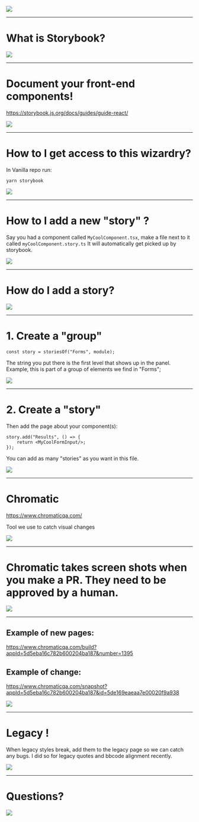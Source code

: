 ![](https://media.giphy.com/media/Idz7cyLRe2bVm/giphy.gif)

---

# What is Storybook?

![](https://media.giphy.com/media/EA3RHPEx6BlBu/giphy.gif)

---

# Document your front-end components!

https://storybook.js.org/docs/guides/guide-react/

![](https://media.giphy.com/media/EA3RHPEx6BlBu/giphy.gif)


---

# How to I get access to this wizardry?

In Vanilla repo run:

`yarn storybook`


![](https://media.giphy.com/media/EA3RHPEx6BlBu/giphy.gif)

---

# How to I add a new "story" ?

Say you had a component called `MyCoolComponent.tsx`, make a file next to it called `myCoolComponent.story.ts` It will automatically get picked up by storybook.


![](https://media.giphy.com/media/EA3RHPEx6BlBu/giphy.gif)

---

# How do I add a story?

![](https://media.giphy.com/media/EA3RHPEx6BlBu/giphy.gif)

---

# 1. Create a "group"

`const story = storiesOf("Forms", module);`

The string you put there is the first level that shows up in the panel. Example, this is part of a group of elements we find in "Forms";

![](https://media.giphy.com/media/EA3RHPEx6BlBu/giphy.gif)

---

# 2. Create a "story"

Then add the page about your component(s):

```
story.add("Results", () => {
    return <MyCoolFormInput/>;
});
```

You can add as many "stories" as you want in this file.


![](https://media.giphy.com/media/EA3RHPEx6BlBu/giphy.gif)

---

# Chromatic

https://www.chromaticqa.com/

Tool we use to catch visual changes

![](https://media.giphy.com/media/EA3RHPEx6BlBu/giphy.gif)

---

# Chromatic takes screen shots when you make a PR. They need to be approved by a human.

![](https://media.giphy.com/media/EA3RHPEx6BlBu/giphy.gif)

---

## Example of new pages:
https://www.chromaticqa.com/build?appId=5d5eba16c782b600204ba187&number=1395

## Example of change:
https://www.chromaticqa.com/snapshot?appId=5d5eba16c782b600204ba187&id=5de169eaeaa7e00020f9a938


![](https://media.giphy.com/media/EA3RHPEx6BlBu/giphy.gif)

---

# Legacy !

When legacy styles break, add them to the legacy page so we can catch any bugs. I did so for legacy quotes and bbcode alignment recently.

![](https://media.giphy.com/media/EA3RHPEx6BlBu/giphy.gif)

---

# Questions?

![](https://media.giphy.com/media/EA3RHPEx6BlBu/giphy.gif)
